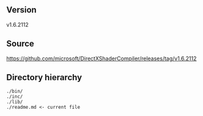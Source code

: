 ## Version
v1.6.2112

## Source
https://github.com/microsoft/DirectXShaderCompiler/releases/tag/v1.6.2112

## Directory hierarchy
```
./bin/
./inc/
./lib/
./readme.md <- current file
```
